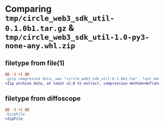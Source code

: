 # Comparing `tmp/circle_web3_sdk_util-0.1.0b1.tar.gz` & `tmp/circle_web3_sdk_util-1.0-py3-none-any.whl.zip`

## filetype from file(1)

```diff
@@ -1 +1 @@
-gzip compressed data, was "circle_web3_sdk_util-0.1.0b1.tar", last modified: Fri May 24 20:24:01 2024, max compression
+Zip archive data, at least v2.0 to extract, compression method=deflate
```

## filetype from diffoscope

```diff
@@ -1 +1 @@
-GzipFile
+ZipFile
```

